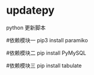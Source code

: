 # updatepy
python 更新脚本

#依赖模块一
pip3 install paramiko

#依赖模块二
pip install PyMySQL

#依赖模块三
pip install tabulate
